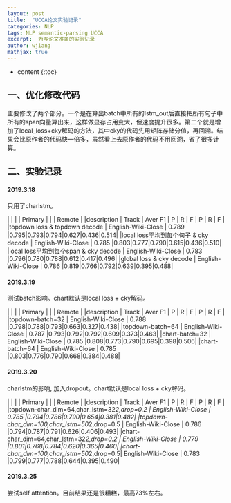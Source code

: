 ```yaml
---
layout: post
title:  "UCCA论文实验记录"
categories: NLP
tags: NLP semantic-parsing UCCA
excerpt:  为写论文准备的实验记录
author: wjiang
mathjax: true
---
```


* content
{:toc}

## 一、优化修改代码

主要修改了两个部分。一个是在算出batch中所有的lstm_out后直接把所有句子中所有的span向量算出来，这样做显存占用变大，但速度提升很多。第二个就是增加了local_loss+cky解码的方法，其中cky的代码先用矩阵存储分值，再回溯。结果会比原作者的代码快一倍多，虽然看上去原作者的代码不用回溯，省了很多计算。

## 二、实验记录

#### 2019.3.18
只用了charlstm。

|                                         |                     |              |    Primary    |  |  |   Remote    |
|description                              |  Track              |   Aver F1    |  P  |  R |  F   |  P  |  R  |  F  |
|topdown loss & topdown decode            | English-Wiki-Close   |    0.789     |0.795|0.793|0.794|0.627|0.436|0.514|
|local loss平均到每个句子 & cky decode      | English-Wiki-Close   |    0.785     |0.803|0.777|0.790|0.615|0.436|0.510|
|local loss平均到每个span & cky decode      | English-Wiki-Close   |    0.783     |0.796|0.780|0.788|0.612|0.417|0.496|
|global loss & cky decode                 | English-Wiki-Close   |    0.786     |0.819|0.766|0.792|0.639|0.395|0.488|

#### 2019.3.19
测试batch影响。chart默认是local loss + cky解码。

|                                         |                     |              |    Primary    |  |  |   Remote    |
|description                              |  Track              |   Aver F1    |  P  |  R |  F   |  P  |  R  |  F  |
|topdown-batch=32                           | English-Wiki-Close   |    0.788     |0.798|0.788|0.793|0.663|0.327|0.438|
|topdown-batch=64                            | English-Wiki-Close   |    0.787     |0.793|0.792|0.792|0.609|0.373|0.463|
|chart-batch=32                            | English-Wiki-Close   |    0.785     |0.808|0.773|0.790|0.695|0.398|0.506|
|chart-batch=64                            | English-Wiki-Close   |    0.785     |0.803|0.776|0.790|0.668|0.384|0.488|

#### 2019.3.20
charlstm的影响, 加入dropout。chart默认是local loss + cky解码。

|                                         |                     |              |    Primary    |  |  |   Remote    |
|description                              |  Track              |   Aver F1    |  P  |  R |  F   |  P  |  R  |  F  |
|topdown-char_dim=64,char_lstm=32*2,drop=0.2  | English-Wiki-Close   |    0.785     |0.794|0.786|0.790|0.654|0.381|0.482|
|topdown-char_dim=100,char_lstm=50*2,drop=0.5 | English-Wiki-Close   |    0.786     |0.794|0.787|0.791|0.626|0.406|0.493|
|chart-char_dim=64,char_lstm=32*2,drop=0.2  | English-Wiki-Close   |    0.779     |0.801|0.768|0.784|0.620|0.365|0.460|
|chart-char_dim=100,char_lstm=50*2,drop=0.5| English-Wiki-Close   |    0.783     |0.799|0.777|0.788|0.644|0.395|0.490|

#### 2019.3.25
尝试self attention。目前结果还是很糟糕，最高73%左右。

